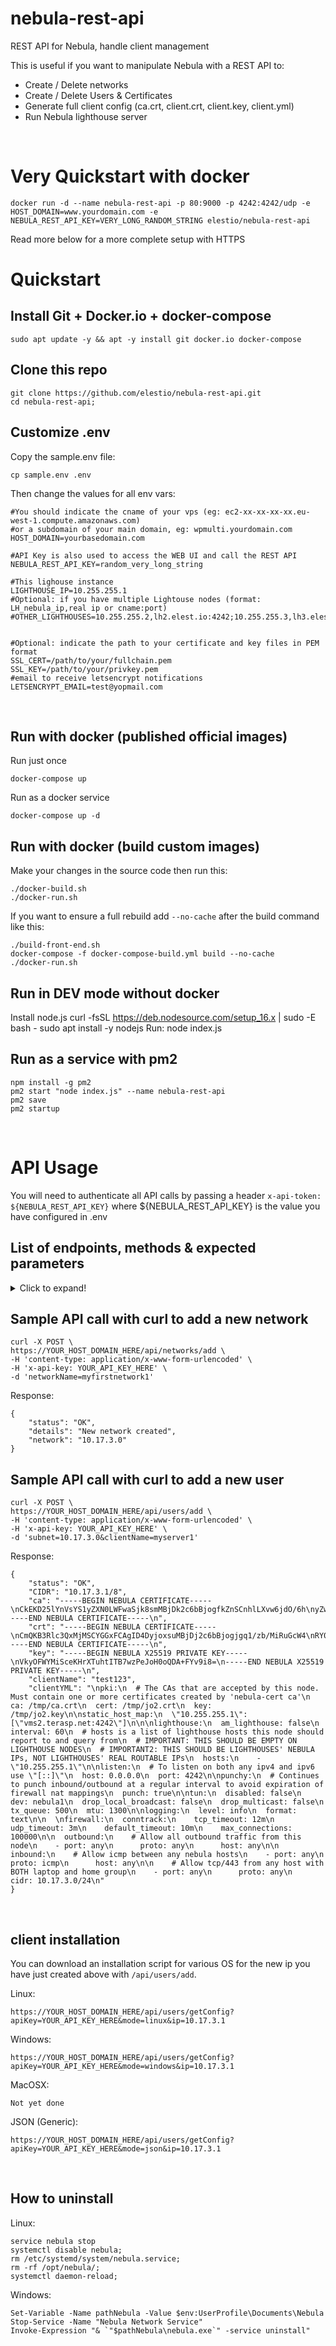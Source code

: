 # nebula-rest-api
REST API for Nebula, handle client management

This is useful if you want to manipulate Nebula with a REST API to:
- Create / Delete networks
- Create / Delete Users & Certificates
- Generate full client config (ca.crt, client.crt, client.key, client.yml)
- Run Nebula lighthouse server


&nbsp;

# Very Quickstart with docker


    docker run -d --name nebula-rest-api -p 80:9000 -p 4242:4242/udp -e HOST_DOMAIN=www.yourdomain.com -e NEBULA_REST_API_KEY=VERY_LONG_RANDOM_STRING elestio/nebula-rest-api


Read more below for a more complete setup with HTTPS


# Quickstart

## Install Git + Docker.io + docker-compose

    sudo apt update -y && apt -y install git docker.io docker-compose

## Clone this repo

    git clone https://github.com/elestio/nebula-rest-api.git
    cd nebula-rest-api;

## Customize .env

Copy the sample.env file:

    cp sample.env .env

Then change the values for all env vars:

    #You should indicate the cname of your vps (eg: ec2-xx-xx-xx-xx.eu-west-1.compute.amazonaws.com)
    #or a subdomain of your main domain, eg: wpmulti.yourdomain.com
    HOST_DOMAIN=yourbasedomain.com

    #API Key is also used to access the WEB UI and call the REST API
    NEBULA_REST_API_KEY=random_very_long_string

    #This lighouse instance
    LIGHTHOUSE_IP=10.255.255.1
    #Optional: if you have multiple Lightouse nodes (format: LH_nebula_ip,real ip or cname:port)
    #OTHER_LIGHTHOUSES=10.255.255.2,lh2.elest.io:4242;10.255.255.3,lh3.elest.io:4242


    #Optional: indicate the path to your certificate and key files in PEM format
    SSL_CERT=/path/to/your/fullchain.pem
    SSL_KEY=/path/to/your/privkey.pem
    #email to receive letsencrypt notifications 
    LETSENCRYPT_EMAIL=test@yopmail.com
&nbsp;

## Run with docker (published official images)

Run just once

    docker-compose up

Run as a docker service

    docker-compose up -d

## Run with docker (build custom images)

Make your changes in the source code then run this:

    ./docker-build.sh
    ./docker-run.sh

If you want to ensure a full rebuild add `--no-cache` after the build command like this:
    
    ./build-front-end.sh
    docker-compose -f docker-compose-build.yml build --no-cache
    ./docker-run.sh


## Run in DEV mode without docker 

Install node.js
	curl -fsSL https://deb.nodesource.com/setup_16.x | sudo -E bash -
	sudo apt install -y nodejs
Run:
	node index.js

## Run as a service with pm2

    npm install -g pm2
    pm2 start "node index.js" --name nebula-rest-api
    pm2 save
    pm2 startup



&nbsp;
# API Usage

You will need to authenticate all API calls by passing a header `x-api-token: ${NEBULA_REST_API_KEY}` where ${NEBULA_REST_API_KEY} is the value you have configured in .env

## List of endpoints, methods & expected parameters

<details>
  <summary>Click to expand!</summary>

```json
{
    "/api/networks/list": {
        "path": "/api/networks/list.js",
        "method": "POST",
        "parametersList": [],
        "isPrivate": true
    },
    "/api/networks/add": {
        "path": "/api/networks/add.js",
        "method": "POST",
        "parametersList": [
            "networkName"
        ],
        "isPrivate": true
    },
    "/api/networks/delete": {
        "path": "/api/networks/delete.js",
        "method": "POST",
        "parametersList": [
            "subnet"
        ],
        "isPrivate": true
    },
    "/api/users/list": {
        "path": "/api/users/list.js",
        "method": "POST",
        "parametersList": ["subnet"],
        "isPrivate": true
    },
    "/api/users/getConfig": {
        "path": "/api/users/getConfig.js",
        "method": "POST",
        "parametersList": [
            "ip"
        ],
        "isPrivate": true
    },
    "/api/users/add": {
        "path": "/api/users/add.js",
        "method": "POST",
        "parametersList": [
            "subnet",
            "clientName"
        ],
        "isPrivate": true
    },
    "/api/users/delete": {
        "path": "/api/users/delete.js",
        "method": "POST",
        "parametersList": [
            "ip"
        ],
        "isPrivate": true
    }
}
```
</details>

## Sample API call with curl to add a new network

    curl -X POST \
    https://YOUR_HOST_DOMAIN_HERE/api/networks/add \
    -H 'content-type: application/x-www-form-urlencoded' \
    -H 'x-api-key: YOUR_API_KEY_HERE' \
    -d 'networkName=myfirstnetwork1'

Response:

    {
        "status": "OK",
        "details": "New network created",
        "network": "10.17.3.0"
    }

## Sample API call with curl to add a new user

    curl -X POST \
    https://YOUR_HOST_DOMAIN_HERE/api/users/add \
    -H 'content-type: application/x-www-form-urlencoded' \
    -H 'x-api-key: YOUR_API_KEY_HERE' \
    -d 'subnet=10.17.3.0&clientName=myserver1'

Response:

    {
        "status": "OK",
        "CIDR": "10.17.3.1/8",
        "ca": "-----BEGIN NEBULA CERTIFICATE-----\nCkEKD25lYnVsYS1yZXN0LWFwaSjk8smMBjDk2c6bBjogfkZnSCnhlLXvw6jdO/6h\nyZwzOXo58uz8yo0NaIViAWJAARJAv1dt2/jw1ZCeGPgz6DNkgRd6uPo/71H5vXWp\n9nqdG2qN3vdxTuueBuV7kN3DVlg2ZlDHvwNj4j86TImA9aqtCg==\n-----END NEBULA CERTIFICATE-----\n",
        "crt": "-----BEGIN NEBULA CERTIFICATE-----\nCmQKB3Rlc3QxMjMSCYGGxFCAgID4DyjoxsuMBjDj2c6bBjogjgq1/zb/MiRuGcW4\nRY0cEirmvSa5AWeMXuypT5Eh+1RKIPnmGtLYGpSdwXcvMIDkzYlcJkOwBR3WKRpP\nyiNt5tEkEkClf0yGn5XEKAr1O/Ixq2eXr1SNKLGIqXb+7byzCca4/5PfXj8zJPu3\njXg4z86NcsjaTbPWhFJi4OfCihxVnwYP\n-----END NEBULA CERTIFICATE-----\n",
        "key": "-----BEGIN NEBULA X25519 PRIVATE KEY-----\nVkyOFWYMiSceKHrXTuhtITB7wzPeJoH0oQDA+FYv9i8=\n-----END NEBULA X25519 PRIVATE KEY-----\n",
        "clientName": "test123",
        "clientYML": "\npki:\n  # The CAs that are accepted by this node. Must contain one or more certificates created by 'nebula-cert ca'\n  ca: /tmp/ca.crt\n  cert: /tmp/jo2.crt\n  key: /tmp/jo2.key\n\nstatic_host_map:\n  \"10.255.255.1\": [\"vms2.terasp.net:4242\"]\n\n\nlighthouse:\n  am_lighthouse: false\n  interval: 60\n  # hosts is a list of lighthouse hosts this node should report to and query from\n  # IMPORTANT: THIS SHOULD BE EMPTY ON LIGHTHOUSE NODES\n  # IMPORTANT2: THIS SHOULD BE LIGHTHOUSES' NEBULA IPs, NOT LIGHTHOUSES' REAL ROUTABLE IPs\n  hosts:\n    - \"10.255.255.1\"\n\nlisten:\n  # To listen on both any ipv4 and ipv6 use \"[::]\"\n  host: 0.0.0.0\n  port: 4242\n\npunchy:\n  # Continues to punch inbound/outbound at a regular interval to avoid expiration of firewall nat mappings\n  punch: true\n\ntun:\n  disabled: false\n  dev: nebula1\n  drop_local_broadcast: false\n  drop_multicast: false\n  tx_queue: 500\n  mtu: 1300\n\nlogging:\n  level: info\n  format: text\n\n  \nfirewall:\n  conntrack:\n    tcp_timeout: 12m\n    udp_timeout: 3m\n    default_timeout: 10m\n    max_connections: 100000\n\n  outbound:\n    # Allow all outbound traffic from this node\n    - port: any\n      proto: any\n      host: any\n\n  inbound:\n    # Allow icmp between any nebula hosts\n    - port: any\n      proto: icmp\n      host: any\n\n    # Allow tcp/443 from any host with BOTH laptop and home group\n    - port: any\n      proto: any\n      cidr: 10.17.3.0/24\n"
    }


&nbsp;
## client installation

You can download an installation script for various OS for the new ip you have just created above with `/api/users/add`.

Linux:
    
    https://YOUR_HOST_DOMAIN_HERE/api/users/getConfig?apiKey=YOUR_API_KEY_HERE&mode=linux&ip=10.17.3.1

Windows:
    
    https://YOUR_HOST_DOMAIN_HERE/api/users/getConfig?apiKey=YOUR_API_KEY_HERE&mode=windows&ip=10.17.3.1

MacOSX: 
    
    Not yet done

JSON (Generic):

    https://YOUR_HOST_DOMAIN_HERE/api/users/getConfig?apiKey=YOUR_API_KEY_HERE&mode=json&ip=10.17.3.1

&nbsp;
## How to uninstall

Linux: 

    service nebula stop
    systemctl disable nebula;
    rm /etc/systemd/system/nebula.service;
    rm -rf /opt/nebula/;
    systemctl daemon-reload;

Windows:

    Set-Variable -Name pathNebula -Value $env:UserProfile\Documents\Nebula
    Stop-Service -Name "Nebula Network Service"
    Invoke-Expression "& `"$pathNebula\nebula.exe`" -service uninstall"

